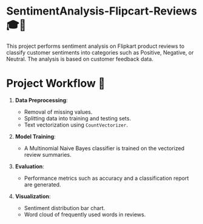 # SentimentAnalysis-Flipcart-Reviews 🎓💼
This project performs sentiment analysis on Flipkart product reviews to classify customer sentiments into categories such as Positive, Negative, or Neutral. The analysis is based on customer feedback data.

# Project Workflow 📂
1. **Data Preprocessing**:
    - Removal of missing values.
    - Splitting data into training and testing sets.
    - Text vectorization using `CountVectorizer`.
    
2. **Model Training**:
    - A Multinomial Naive Bayes classifier is trained on the vectorized review summaries.

3. **Evaluation**:
    - Performance metrics such as accuracy and a classification report are generated.

4. **Visualization**:
    - Sentiment distribution bar chart.
    - Word cloud of frequently used words in reviews.

